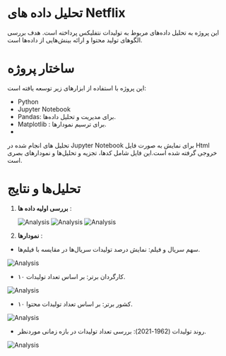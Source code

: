 # تحلیل داده های Netflix
این پروژه به تحلیل داده‌های مربوط به تولیدات نتفلیکس پرداخته است. هدف بررسی الگوهای تولید محتوا و ارائه بینش‌هایی از داده‌ها است.

#  ساختار پروژه
این پروژه با استفاده از ابزارهای زیر توسعه یافته است:

- Python
- Jupyter Notebook
- Pandas: برای مدیریت و تحلیل داده‌ها.
- Matplotlib : برای ترسیم نمودارها.
- 
تحلیل های انجام شده در  Jupyter Notebook برای نمایش به صورت فایل Html خروجی گرفته شده است.این فایل شامل کدها، تجزیه و تحلیل‌ها و نمودارهای بصری است.

#  تحلیل‌ها و نتایج
1. **بررسی اولیه داده ها** :
 
   ![Analysis](https://i.postimg.cc/K8mZQFq8/Screenshot-2024-11-27-110120.png)
   ![Analysis](https://i.postimg.cc/0y5sDnj6/Screenshot-2024-11-27-110142.png)
   ![Analysis](https://i.postimg.cc/hGfR3G9c/Screenshot-2024-11-27-110158.png)

2. **نمودارها** :
- سهم سریال و فیلم: نمایش درصد تولیدات سریال‌ها در مقایسه با فیلم‌ها.
  
![Analysis](https://i.postimg.cc/Hxg38ZWR/Screenshot-2024-11-27-110709.png)

 - ۱۰ کارگردان برتر: بر اساس تعداد تولیدات.
   
![Analysis](https://i.postimg.cc/05ZZr0TX/Screenshot-2024-11-27-110731.png)

- ۱۰ کشور برتر: بر اساس تعداد تولیدات محتوا.
  
![Analysis](https://i.postimg.cc/HnLwbFqZ/Screenshot-2024-11-27-110743.png)

- روند تولیدات (1962-2021): بررسی تعداد تولیدات در بازه زمانی موردنظر.
 

![Analysis](https://i.postimg.cc/Xv09sZMy/Screenshot-2024-11-27-110813.png)
  
